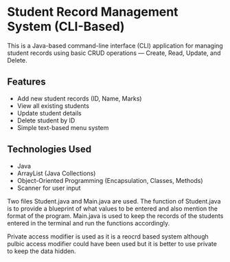 # Student Record Management System (CLI-Based)

This is a Java-based command-line interface (CLI) application for managing student records using basic CRUD operations — Create, Read, Update, and Delete.

## Features

- Add new student records (ID, Name, Marks)
- View all existing students
- Update student details
- Delete student by ID
- Simple text-based menu system

## Technologies Used

- Java
- ArrayList (Java Collections)
- Object-Oriented Programming (Encapsulation, Classes, Methods)
- Scanner for user input

Two files Student.java and Main.java are used. The function of Student.java is to provide a blueprint of what values to be entered and also mention the format of the program. Main.java is used to keep the 
records of the students entered in the terminal and run the functions accordingly.

Private access modifier is used as it is a reocrd based system although pulbic access modifier could have been used but it is better to use private to keep the data hidden.
